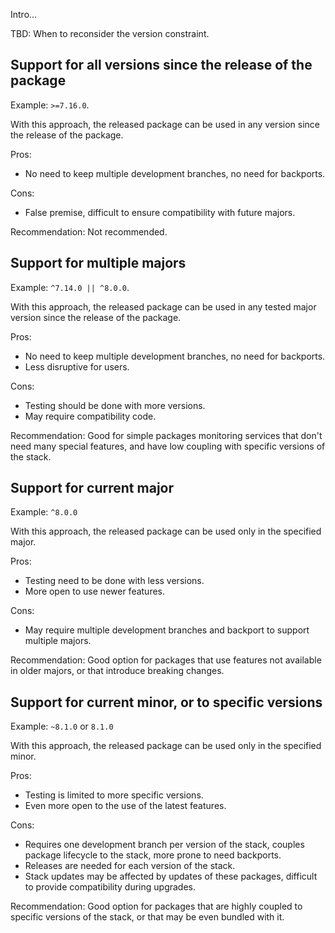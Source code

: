 Intro...

TBD: When to reconsider the version constraint.


Support for all versions since the release of the package
----
Example: `>=7.16.0`.

With this approach, the released package can be used in any version since the
release of the package.

Pros:
* No need to keep multiple development branches, no need for backports.

Cons:
* False premise, difficult to ensure compatibility with future majors.

Recommendation: Not recommended.

Support for multiple majors
----
Example: `^7.14.0 || ^8.0.0`.

With this approach, the released package can be used in any tested major version
since the release of the package.

Pros:
* No need to keep multiple development branches, no need for backports.
* Less disruptive for users.

Cons:
* Testing should be done with more versions.
* May require compatibility code. 

Recommendation: Good for simple packages monitoring services that don't need
many special features, and have low coupling with specific versions of the stack.

Support for current major
----
Example: `^8.0.0`

With this approach, the released package can be used only in the specified
major.

Pros:
* Testing need to be done with less versions.
* More open to use newer features.

Cons:
* May require multiple development branches and backport to support multiple
  majors.

Recommendation: Good option for packages that use features not available in
older majors, or that introduce breaking changes.

Support for current minor, or to specific versions
----
Example: `~8.1.0` or `8.1.0`

With this approach, the released package can be used only in the specified
minor.

Pros:
* Testing is limited to more specific versions.
* Even more open to the use of the latest features.

Cons:
* Requires one development branch per version of the stack, couples package
  lifecycle to the stack, more prone to need backports.
* Releases are needed for each version of the stack.
* Stack updates may be affected by updates of these packages, difficult to
  provide compatibility during upgrades.

Recommendation: Good option for packages that are highly coupled to specific
versions of the stack, or that may be even bundled with it.
